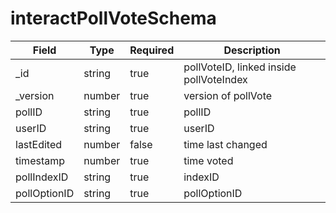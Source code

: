 # interactPollVoteSchema
| Field | Type | Required | Description |
| -- | -- | -- | -- |
| _id | string | true | pollVoteID, linked inside pollVoteIndex |
| _version | number | true | version of pollVote |
| pollID | string | true | pollID |
| userID | string | true | userID |
| lastEdited | number | false | time last changed |
| timestamp | number | true | time voted |
| pollIndexID | string | true | indexID |
| pollOptionID | string | true | pollOptionID |
